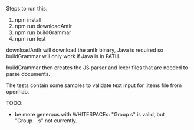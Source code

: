 Steps to run this:
1. npm install
2. npm run downloadAntlr
3. npm run buildGrammar
4. npm run test

downloadAntlr will download the antlr binary, Java is required so buildGrammar will only work if Java is in PATH.

buildGrammar then creates the JS parser and lexer files that are needed to parse documents.

The tests contain some samples to validate text input for .items file from openhab.

TODO:
 - be more generous with WHITESPACEs: "Group s" is valid, but "Group&nbsp;&nbsp;&nbsp;&nbsp;s" not currently.